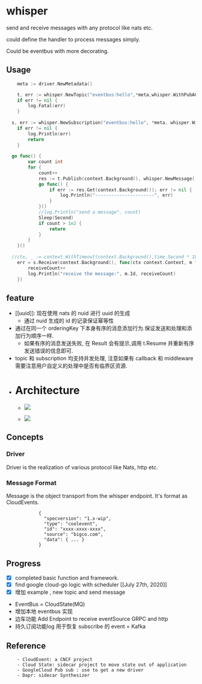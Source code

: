 # whisper
send and receive messages with any protocol like nats etc.

could define the handler to process messages simply.

Could be eventbus with more decorating.

## Usage
```go
	meta := driver.NewMetadata()

	t, err := whisper.NewTopic("eventbus:hello",*meta,whisper.WithPubACK(), whisper.WithCount())
	if err != nil {
		log.Fatal(err)
	}
  
  s, err := whisper.NewSubscription("eventbus:hello", *meta, whisper.WithSubACK())
	if err != nil {
		log.Println(err)
		return
	}
  
  go func() {
		var count int
		for {
			count++
			res := t.Publish(context.Background(), whisper.NewMessage([]byte("hello")))
			go func() {
				if err := res.Get(context.Background()); err != nil {
					log.Println("----------------------", err)
				}
			}()
			//log.Println("send a message", count)
			Sleep(Second)
			if count > 1e2 {
				return
			}
		}
	}()
  
  //ctx, _ := context.WithTimeout(context.Background(),time.Second * 10)
	err = s.Receive(context.Background(), func(ctx context.Context, m *whisper.Message) {
		receiveCount++
		log.Println("receive the message:", m.Id, receiveCount)
	})
```
### 
## feature
- [[uuid]]: 现在使用 nats 的 nuid 进行 uuid 的生成
  - 通过 nuid 生成的 id 的记录保证幂等性
- 通过在同一个 orderingKey 下本身有序的消息添加行为.保证发送和处理和添加行为顺序一样.
    - 如果有序的消息发送失败, 在 Result 会有提示,调用 t.Resume 并重新有序发送错误的信息即可.
- topic 和 subscription 均支持并发处理, 注意如果有 callback 和 middleware 需要注意用户自定义的处理中是否有临界区资源.
- # Architecture
    - ![](https://firebasestorage.googleapis.com/v0/b/firescript-577a2.appspot.com/o/imgs%2Fapp%2Fcomputer%2FWOjfpzAWwh.png?alt=media&token=376cb2ea-ab64-4887-9366-c1e23891cdcd)
   
    - ![](https://firebasestorage.googleapis.com/v0/b/firescript-577a2.appspot.com/o/imgs%2Fapp%2Fcomputer%2FiPkp26NkMs.png?alt=media&token=432e16bb-ea5e-4faf-96ae-466924a3f932)
## Concepts
### Driver
Driver is the realization of various protocol like Nats, http etc.

### Message Format
Message is the object transport from the whisper endpoint. It's format as CloudEvents.
                
                {
                  "specversion": "1.x-wip",
                  "type": "coolevent",
                  "id": "xxxx-xxxx-xxxx",
                  "source": "bigco.com",
                  "data": { ... }
                }
 
## Progress
  - [x] completed basic function and framework.
  - [x] find google cloud-go logic with scheduler [[July 27th, 2020]] 
  - [x] 增加 example , new topic and send message
  - EventBus = CloudState(MQ)
  - 增加本地 eventbus 实现
  - 边车功能 Add Endpoint to receive eventSource  GRPC and http
  - 持久订阅功能log 用于恢复 subscribe 的 event = Kafka 
  
## Reference
        - CloudEvent: a CNCF project
        - Cloud State: sidecar project to move state out of application
        - GoogleCloud Pub sub : use to get a new driver
        - Dapr: sidecar Synthesizer
